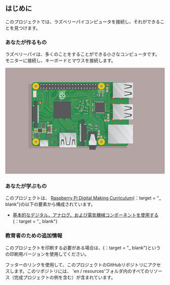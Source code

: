 ## はじめに

このプロジェクトでは、ラズベリーパイコンピュータを接続し、それができることを見つけます。

### あなたが作るもの

ラズベリーパイは、多くのことをすることができる小さなコンピュータです。 モニターに接続し、キーボードとマウスを接続します。

![スクリーンショット](images/pi-plug-in.gif)

### あなたが学ぶもの

このプロジェクトは、 [Raspberry Pi Digital Making Curriculum](http://rpf.io/curriculum){：target = "_ blank"}の以下の要素から構成されています。

+ [基本的なデジタル、アナログ、および電気機械コンポーネントを使用する](https://curriculum.raspberrypi.org/physical-computing/creator/){：target = "_ blank"}

### 教育者のための追加情報

このプロジェクトを印刷する必要がある場合は、</a>{：target = "_ blank"}という の印刷用バージョンを使用してください。</p> 

フッターのリンクを使用して、このプロジェクトのGitHubリポジトリにアクセスします。このリポジトリには、 'en / resources'フォルダ内のすべてのリソース（完成プロジェクトの例を含む）が含まれています。